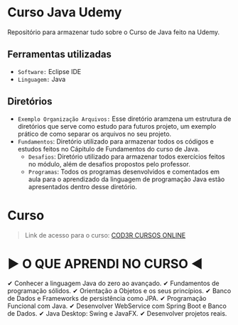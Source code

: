 # Curso Java Udemy
Repositório para armazenar tudo sobre o Curso de Java feito na Udemy.

## Ferramentas utilizadas
- `Software:` Eclipse IDE
- `Linguagem:` Java

## Diretórios
- `Exemplo Organização Arquivos:` Esse diretório aramzena um estrutura de diretórios que serve como estudo para 
futuros projeto, um exemplo prático de como separar os arquivos no seu projeto.
- `Fundamentos`: Diretório utilizado para armazenar todos os códigos e estudos feitos no Cápitulo de Fundamentos do
curso de Java.
  - `Desafios`: Diretório utilizado para armazenar todos exercícios feitos no módulo, além de desafios propostos pelo professor.
  - `Programas`: Todos os programas desenvolvidos e comentados em aula para o aprendizado da linguagem de programação Java estão apresentados dentro desse diretório.

# Curso 
> Link de acesso para o curso: [COD3R CURSOS ONLINE](https://www.udemy.com/course/fundamentos-de-programacao-com-java/) 
# ▶ O QUE APRENDI NO CURSO ◀
✔ Conhecer a linguagem Java do zero ao avançado.
✔ Fundamentos de programação sólidos.
✔ Orientação a Objetos e os seus princípios.
✔ Banco de Dados e Frameworks de persistência como JPA.
✔ Programação Funcional com Java.
✔ Desenvolver WebService com Spring Boot e Banco de Dados.
✔ Java Desktop: Swing e JavaFX.
✔ Desenvolver projetos reais.
